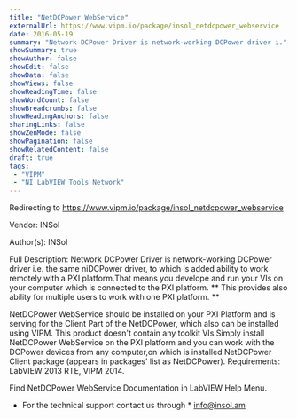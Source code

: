```yaml
---
title: "NetDCPower WebService"
externalUrl: https://www.vipm.io/package/insol_netdcpower_webservice
date: 2016-05-19
summary: "Network DCPower Driver is network-working DCPower driver i."
showSummary: true
showAuthor: false
showEdit: false
showData: false
showViews: false
showReadingTime: false
showWordCount: false
showBreadcrumbs: false
showHeadingAnchors: false
sharingLinks: false
showZenMode: false
showPagination: false
showRelatedContent: false
draft: true
tags:
 - "VIPM"
 - "NI LabVIEW Tools Network"
---
```


Redirecting to https://www.vipm.io/package/insol_netdcpower_webservice

Vendor: INSol

Author(s): INSol
 
Full Description:
Network DCPower Driver is network-working DCPower driver i.e. the same niDCPower driver, to which is added ability to work remotely with a PXI platform.That means you develope and run your VIs on your computer which is connected to the PXI platform. ** This provides also ability for multiple users to work with one PXI platform. **

NetDCPower WebService should be installed  on your PXI Platform and is serving for the Client Part of the NetDCPower, which also can be installed using VIPM. This product doesn't contain any toolkit VIs.Simply install NetDCPower WebService on the PXI platform and you can work with the DCPower devices from any computer,on which is installed NetDCPower Client package (appears in packages' list as NetDCPower).
Requirements: LabVIEW 2013 RTE, VIPM 2014.

Find NetDCPower WebService Documentation in LabVIEW Help Menu.

* For the technical support contact us through * <u> info@insol.am  </u>